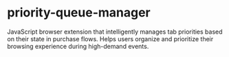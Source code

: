 # priority-queue-manager
JavaScript browser extension that intelligently manages tab priorities based on their state in purchase flows. Helps users organize and prioritize their browsing experience during high-demand events.
